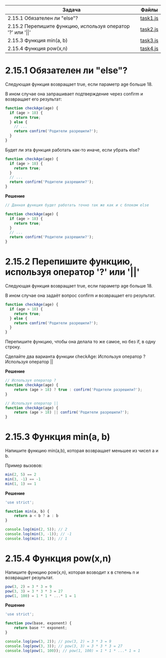 | Задача | Файлы |
| --- | --- |
| 2.15.1 Обязателен ли "else"? | [task1.js](task1.js) |
| 2.15.2 Перепишите функцию, используя оператор '?' или '\|\|' | [task2.js](task2.js) |
| 2.15.3 Функция min(a, b) | [task3.js](task3.js) |
| 2.15.4 Функция pow(x,n) | [task4.js](task4.js) |

# 2.15.1 Обязателен ли "else"?
Следующая функция возвращает true, если параметр age больше 18.

В ином случае она запрашивает подтверждение через confirm и возвращает его результат:
```javascript
function checkAge(age) {
  if (age > 18) {
    return true;
  } else {
    // ...
    return confirm('Родители разрешили?');
  }
}
```

Будет ли эта функция работать как-то иначе, если убрать else?
```javascript
function checkAge(age) {
  if (age > 18) {
    return true;
  }
  // ...
  return confirm('Родители разрешили?');
}
```

**Решение**
```javascript
// Данная функция будет работать точно так же как и с блоком else

function checkAge(age) {
  if (age > 18) {
    return true;
  }
  // ...
  return confirm('Родители разрешили?');
}
```

# 2.15.2 Перепишите функцию, используя оператор '?' или '||'
Следующая функция возвращает true, если параметр age больше 18.

В ином случае она задаёт вопрос confirm и возвращает его результат.
```javascript
function checkAge(age) {
  if (age > 18) {
    return true;
  } else {
    return confirm('Родители разрешили?');
  }
}
```
Перепишите функцию, чтобы она делала то же самое, но без if, в одну строку.

Сделайте два варианта функции checkAge:
Используя оператор ?
Используя оператор ||

**Решение**
```javascript
// Используя оператор ?
function checkAge(age) {
    return (age > 18) ? true : confirm('Родители разрешили?');
}

// Используя оператор ||
function checkAge(age) {
    return (age > 18) || confirm('Родители разрешили?');
}
```

# 2.15.3 Функция min(a, b)
Напишите функцию min(a,b), которая возвращает меньшее из чисел a и b.

Пример вызовов:
```javascript
min(2, 5) == 2
min(3, -1) == -1
min(1, 1) == 1
```

**Решение**
```javascript
'use strict';

function min(a, b) {
    return a < b ? a : b
}

console.log(min(2, 5)); // 2
console.log(min(3, -1)); // -1
console.log(min(1, 1)); // 1
```

# 2.15.4 Функция pow(x,n)
Напишите функцию pow(x,n), которая возводит x в степень n и возвращает результат.
```javascript
pow(3, 2) = 3 * 3 = 9
pow(3, 3) = 3 * 3 * 3 = 27
pow(1, 100) = 1 * 1 * ...* 1 = 1
```

**Решение**
```javascript
'use strict';

function pow(base, exponent) {
    return base ** exponent;
}

console.log(pow(3, 2)); // pow(3, 2) = 3 * 3 = 9
console.log(pow(3, 3)); // pow(3, 3) = 3 * 3 * 3 = 27
console.log(pow(1, 100)); // pow(1, 100) = 1 * 1 * ...* 1 = 1
```